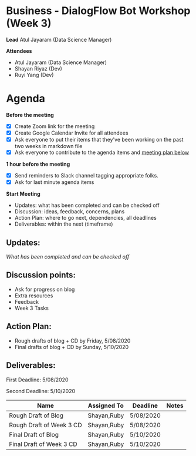 # Business - DialogFlow Bot Workshop (Week 3)

**Lead**
Atul Jayaram (Data Science Manager)

**Attendees**

* Atul Jayaram (Data Science Manager)
* Shayan Riyaz (Dev)
* Ruyi Yang (Dev)

# Agenda

**Before the meeting**

- [x] Create Zoom link for the meeting
- [x] Create Google Calendar Invite for all attendees
- [x] Ask everyone to put their items that they've been working on the past two weeks in markdown file
- [x] Ask everyone to contribute to the agenda items and [meeting plan below](https://github.com/shreyagupta98/people/blob/master/meeting_template.md#updates)

**1 hour before the meeting**

- [x] Send reminders to Slack channel tagging appropriate folks. 
- [x] Ask for last minute agenda items

**Start Meeting**

* Updates: what has been completed and can be checked off
* Discussion: ideas, feedback, concerns, plans
* Action Plan: where to go next, dependencies, all deadlines
* Deliverables: within the next (timeframe)

## Updates:

*What has been completed and can be checked off*

## Discussion points:

* Ask for progress on blog
* Extra resources
* Feedback
* Week 3 Tasks

## Action Plan:

* Rough drafts of blog + CD by Friday, 5/08/2020 
* Final drafts of blog + CD by Sunday, 5/10/2020 


## Deliverables:

First Deadline: 5/08/2020

Second Deadline: 5/10/2020



| Name                                | Assigned To  | Deadline  | Notes |
| ----------------------------------- | ------------ | --------- | ----- |
| Rough Draft of Blog                   | Shayan,Ruby | 5/08/2020   |       |
| Rough Draft of Week 3 CD                     | Shayan,Ruby             | 5/08/2020   |       |
| Final Draft of Blog         | Shayan,Ruby             | 5/10/2020 |       |
| Final Draft of Week 3 CD | Shayan,Ruby             | 5/10/2020 |       |
